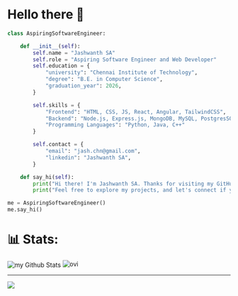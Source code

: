 # Hello there 👋
```python
class AspiringSoftwareEngineer:

    def __init__(self):
        self.name = "Jashwanth SA"
        self.role = "Aspiring Software Engineer and Web Developer"
        self.education = {
            "university": "Chennai Institute of Technology",
            "degree": "B.E. in Computer Science",
            "graduation_year": 2026,
        }

        self.skills = {
            "Frontend": "HTML, CSS, JS, React, Angular, TailwindCSS",
            "Backend": "Node.js, Express.js, MongoDB, MySQL, PostgresSQL",
            "Programming Languages": "Python, Java, C++"
        }

        self.contact = {
            "email": "jash.chn@gmail.com",
            "linkedin": "Jashwanth SA",
        }

    def say_hi(self):
        print("Hi there! I'm Jashwanth SA. Thanks for visiting my GitHub profile!")
        print("Feel free to explore my projects, and let's connect if you're interested in collaborating.")

me = AspiringSoftwareEngineer()
me.say_hi()

```


# 📊 Stats:
<img align="center" src="https://github-readme-stats.vercel.app/api?username=JashwanthSA&include_all_commits=true&count_private=true&show_icons=true&line_height=20&title_color=2B5BBD&icon_color=1124BB&text_color=A1A1A1&bg_color=0,000000,130F40" alt="my Github Stats"/>
<img src="https://github-readme-stats.vercel.app/api/top-langs?username=JashwanthSA&show_icons=true&locale=en&layout=compact&theme=chartreuse-dark" alt="ovi" />

---
[![](https://visitcount.itsvg.in/api?id=JashwanthSA&icon=0&color=0)](https://visitcount.itsvg.in)
